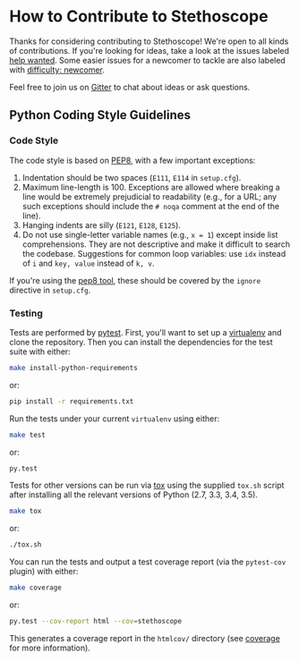 How to Contribute to Stethoscope
================================

Thanks for considering contributing to Stethoscope! We're open to all kinds of contributions. 
If you're looking for ideas, take a look at the issues labeled [help 
wanted](https://github.com/Netflix/stethoscope/labels/help%20wanted). Some easier issues for 
a newcomer to tackle are also labeled with [difficulty: newcomer](https://github.com/Netflix/stethoscope/labels/difficulty%3A%20newcomer). 

Feel free to join us on [Gitter](https://gitter.im/Netflix-Stethoscope/Lobby) to chat about 
ideas or ask questions.  

Python Coding Style Guidelines
------------------------------

### Code Style

The code style is based on [PEP8](http://legacy.python.org/dev/peps/pep-0008/),
with a few important exceptions:

1. Indentation should be two spaces (`E111`, `E114` in `setup.cfg`).
2. Maximum line-length is 100. Exceptions are allowed where breaking a line
   would be extremely prejudicial to readability (e.g., for a URL; any such
   exceptions should include the `# noqa` comment at the end of the line).
3. Hanging indents are silly (`E121`, `E128`, `E125`).
4. Do not use single-letter variable names (e.g., `x = 1`) except inside list comprehensions. They
   are not descriptive and make it difficult to search the codebase. Suggestions for common loop
   variables: use `idx` instead of `i` and `key, value` instead of `k, v`.

If you're using the [pep8 tool](https://pep8.readthedocs.io/), these should be
covered by the `ignore` directive in `setup.cfg`.


### Testing

Tests are performed by [pytest]. First, you'll want to set up a [virtualenv] and clone the
repository. Then you can install the dependencies for the test suite with either:

```sh
make install-python-requirements
```

or:

```sh
pip install -r requirements.txt
```

Run the tests under your current `virtualenv` using either:

```sh
make test
```

or:

```sh
py.test
```

Tests for other versions can be run via [tox] using the supplied `tox.sh` script after installing
all the relevant versions of Python (2.7, 3.3, 3.4, 3.5).

```sh
make tox
```

or:

```sh
./tox.sh
```

You can run the tests and output a test coverage report (via the `pytest-cov` plugin) with either:

```sh
make coverage
```

or:

```sh
py.test --cov-report html --cov=stethoscope
```

This generates a coverage report in the `htmlcov/` directory (see [coverage] for more information).


[coverage]: https://coverage.readthedocs.io
[tox]: https://tox.readthedocs.io/en/latest/
[virtualenv]: https://virtualenv.pypa.io/en/stable/
[pytest]: http://pytest.org/latest/

